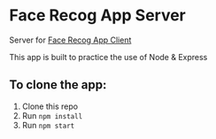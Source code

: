 # Face Recog App Server

Server for [Face Recog App Client](https://fra-client.herokuapp.com/)

This app is built to practice the use of Node & Express

## To clone the app:

1. Clone this repo
2. Run `npm install`
3. Run `npm start`
